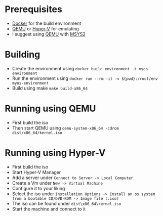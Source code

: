 # Prerequisites
- [Docker](https://www.docker.com) for the build environment
- [QEMU](https://www.qemu.org) or [Hyper-V](https://learn.microsoft.com/en-us/virtualization/hyper-v-on-windows/quick-start/enable-hyper-v) for emulating
- I suggest using [QEMU](https://packages.msys2.org/package/mingw-w64-ucrt-x86_64-qemu?repo=ucrt64) with [MSYS2](https://www.msys2.org)
# Building
- Create the environment using ```docker build environment -t myos-environment```
- Run the environment using ```docker run --rm -it -v ${pwd}:/root/env myos-environment```
- Build using make ```make build-x86_64```
# Running using QEMU
- First build the iso
- Then start QEMU using ```qemu-system-x86_64 -cdrom dist/x86_64/kernel.iso```
# Running using Hyper-V
- First build the iso
- Start Hyper-V Manager
- Add a server under ```Connect to Server -> Local Computer```
- Create a Vm under ```New -> Virtual Machine```
- Configure it to your liking
- Select the iso under ```Installation Options -> Install an os system from a bootable CD/DVD-ROM -> Image file (.iso)```
- The iso can be found under ```dist\x86_64\kernel.iso```
- Start the machine and connect to it

